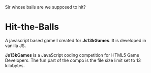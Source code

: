 Sir whose balls are we supposed to hit?
# Hit-the-Balls
A javascript based game I created for **Js13kGames**. It is developed in vanilla JS.

**Js13kGames** is a JavaScript coding competition for HTML5 Game Developers. The fun part of the compo is the file size limit set to 13 kilobytes.
